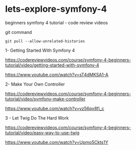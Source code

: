 # lets-explore-symfony-4
beginners symfony 4 tutorial - code review videos

git command

    git pull --allow-unrelated-histories

1- Getting Started With Symfony 4

https://codereviewvideos.com/course/symfony-4-beginners-tutorial/video/getting-started-with-symfony-4

https://www.youtube.com/watch?v=sT4dMKSA1-A

2- Make Your Own Controller

https://codereviewvideos.com/course/symfony-4-beginners-tutorial/video/symfony-make-controller

https://www.youtube.com/watch?v=yz56pv8fi_c

3 - Let Twig Do The Hard Work

https://codereviewvideos.com/course/symfony-4-beginners-tutorial/video/easy-way-to-use-twig

https://www.youtube.com/watch?v=Upmo5Ckts1Y
